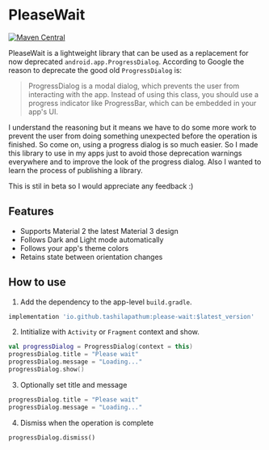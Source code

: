 # PleaseWait 
[![Maven Central](https://maven-badges.herokuapp.com/maven-central/io.github.tashilapathum/please-wait/badge.svg)](https://maven-badges.herokuapp.com/maven-central/io.github.tashilapathum/please-wait)

PleaseWait is a lightweight library that can be used as a replacement for now deprecated `android.app.ProgressDialog`.
According to Google the reason to deprecate the good old `ProgressDialog` is:
> ProgressDialog is a modal dialog, which prevents the user from interacting with the app. Instead of using this class, you should use a progress indicator like ProgressBar, which can be embedded in your app's UI.

I understand the reasoning but it means we have to do some more work to prevent the user from doing something unexpected before the operation is finished. So come on, using a progress dialog is so much easier. So I made this library to use in my apps just to avoid those deprecation warnings everywhere and to improve the look of the progress dialog. Also I wanted to learn the process of publishing a library.

This is stil in beta so I would appreciate any feedback :)

## Features
- Supports Material 2 the latest Material 3 design
- Follows Dark and Light mode automatically
- Follows your app's theme colors
- Retains state between orientation changes

## How to use
1. Add the dependency to the app-level `build.gradle`. 
```gradle
implementation 'io.github.tashilapathum:please-wait:$latest_version'
```

2. Intitialize with `Activity` or `Fragment` context and show.
```kotlin
val progressDialog = ProgressDialog(context = this)
progressDialog.title = "Please wait"
progressDialog.message = "Loading..."
progressDialog.show()
```

3. Optionally set title and message
```kotlin
progressDialog.title = "Please wait"
progressDialog.message = "Loading..."
```

4. Dismiss when the operation is complete
```
progressDialog.dismiss()
```
